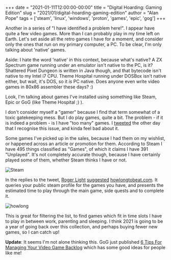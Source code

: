 +++
date = "2021-01-11T12:00:00-00:00"
title = "Digital Hoarding: Gaming Edition"
slug = "2021/01/digital-hoarding-gaming-edition"
author = "Alan Pope"
tags = ['steam', 'linux', 'windows', 'proton', 'games', 'epic', 'gog']
+++

Another in a series of "I have identified a problem here!". I appear have quite a few video games. More than I can probably play in my time left on Earth. Let's set aside all the retro games I have for a moment, and consider only the ones that run on my primary computer, a PC. To be clear, I'm only talking about 'native' games. 

Aside: I hate the word 'native' in this context, because what's native? A ZX Spectrum game running under an emulator isn't native to the PC, is it? Shattered Pixel Dungeon is written in Java though, and that bytecode isn't native to my Intel i7 CPU. Theme Hospital running under DOSBox isn't native either, but wait, it's DOS, so it *is* PC native. Does anyone even write video games in 80x86 assembler these days? :)

Look, I'm talking about games I've installed using something like Steam, Epic or GoG (like Theme Hospital ;) ).

I don't consider myself a "gamer" because I find that term somewhat of a toxic gatekeeping mess. But I do play games, quite a bit. The problem - if it is indeed a problem - is I have "too many" games. I [tweeted](https://twitter.com/popey/status/1346593121027694596) the other day that I recognise this issue, and kinda feel bad about it. 

Some games I've picked up in the sales, because I had them on my wishlist, or happened across an article or promotion for them. According to Steam I have 495 things classified as "Games", of which it claims I have 391 "Unplayed". It's not completely accurate though, because I have certainly played some of them, whether Steam thinks I have or not.

![Steam](/images/2021-01-11/steam.png)

In the replies to the tweet, [Roger Light](https://twitter.com/ralight) [suggested](https://twitter.com/ralight/status/1346604889015779335) [howlongtobeat.com](https://howlongtobeat.com). It queries your public steam profile for the games you have, and presents the estimated time to play through the main game, side quests and to complete it. 

![howlong](/images/2021-01-11/howlong.png)

This is great for filtering the list, to find games which fit in time slots I have to play in between work, parenting and sleeping. I think 2021 is going to be a year of going back over this collection, and perhaps buying fewer new games, so I can catch up!

**Update**: It seems I'm not alone thinking this. GoG just published [6 Tips For Managing Your Video Game Backlog](https://www.gog.com/news/6_tips_for_managing_your_video_game_backlog) which has some good ideas for people like me!